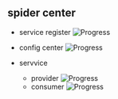 ## spider center

- service register ![Progress](http://progressed.io/bar/71)   

- config center ![Progress](http://progressed.io/bar/5?title=init)   
- servvice 
    - provider ![Progress](http://progressed.io/bar/5?title=ing...)
    - consumer ![Progress](http://progressed.io/bar/5?title=init)   
